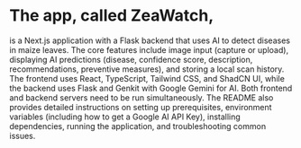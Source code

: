 

# The app, called ZeaWatch,
is a Next.js application with a Flask backend that uses AI to detect diseases in maize leaves. The core features include image input (capture or upload), displaying AI predictions (disease, confidence score, description, recommendations, preventive measures), and storing a local scan history. The frontend uses React, TypeScript, Tailwind CSS, and ShadCN UI, while the backend uses Flask and Genkit with Google Gemini for AI. Both frontend and backend servers need to be run simultaneously. The README also provides detailed instructions on setting up prerequisites, environment variables (including how to get a Google AI API Key), installing dependencies, running the application, and troubleshooting common issues.
